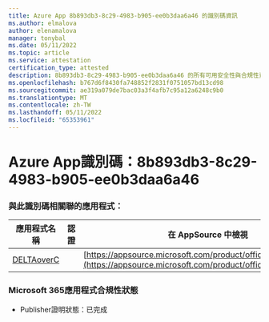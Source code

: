 ```yaml
---
title: Azure App 8b893db3-8c29-4983-b905-ee0b3daa6a46 的識別碼資訊
ms.author: elmalova
author: elenamalova
manager: tonybal
ms.date: 05/11/2022
ms.topic: article
ms.service: attestation
certification_type: attested
description: 8b893db3-8c29-4983-b905-ee0b3daa6a46 的所有可用安全性與合規性資訊。
ms.openlocfilehash: b767d6f8430fa748852f2831f0751057bd13cd98
ms.sourcegitcommit: ae319a079de7bac03a3f4afb7c95a12a6248c9b0
ms.translationtype: MT
ms.contentlocale: zh-TW
ms.lasthandoff: 05/11/2022
ms.locfileid: "65353961"
---
```

# <a name="azure-app-id-8b893db3-8c29-4983-b905-ee0b3daa6a46"></a>Azure App識別碼：8b893db3-8c29-4983-b905-ee0b3daa6a46


### <a name="apps-associated-with-this-id"></a>與此識別碼相關聯的應用程式：
| **應用程式名稱** | **認證** | **在 AppSource 中檢視** |
|--------------|---------------|-----------------------|
| [DELTAoverC](../forward/WA200003286.md) |  | [https://appsource.microsoft.com/product/office/WA200003286](https://appsource.microsoft.com/product/office/WA200003286) |

### <a name="microsoft-365-app-compliance-status"></a>Microsoft 365應用程式合規性狀態
- Publisher證明狀態：已完成
